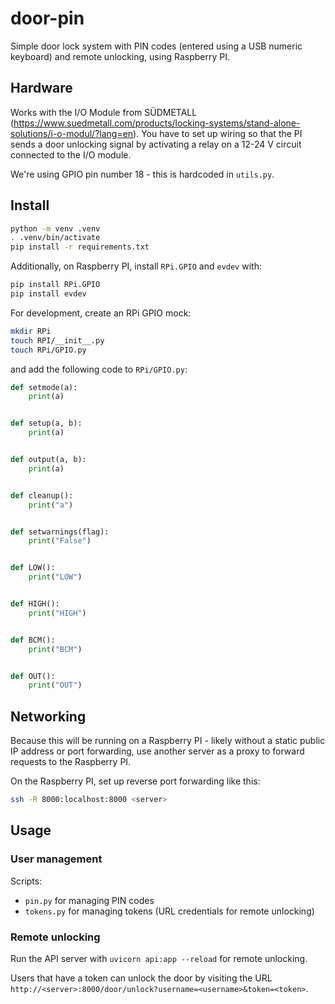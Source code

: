 # door-pin

Simple door lock system with PIN codes (entered using a USB numeric keyboard) and remote unlocking, using Raspberry PI.

## Hardware

Works with the I/O Module from SÜDMETALL (https://www.suedmetall.com/products/locking-systems/stand-alone-solutions/i-o-modul/?lang=en). You have to set up wiring so that the PI sends a door unlocking signal by activating a relay on a 12-24 V circuit connected to the I/O module.

We're using GPIO pin number 18 - this is hardcoded in `utils.py`. 

## Install

```bash
python -m venv .venv
. .venv/bin/activate
pip install -r requirements.txt
```

Additionally, on Raspberry PI, install `RPi.GPIO` and `evdev` with:

```bash
pip install RPi.GPIO
pip install evdev
```

For development, create an RPi GPIO mock:

```bash
mkdir RPi
touch RPI/__init__.py
touch RPi/GPIO.py
```

and add the following code to `RPi/GPIO.py`:

```python
def setmode(a):
    print(a)


def setup(a, b):
    print(a)


def output(a, b):
    print(a)


def cleanup():
    print("a")


def setwarnings(flag):
    print("False")


def LOW():
    print("LOW")


def HIGH():
    print("HIGH")


def BCM():
    print("BCM")


def OUT():
    print("OUT")
```

## Networking

Because this will be running on a Raspberry PI - likely without a static public IP address or port forwarding, use another server as a proxy to forward requests to the Raspberry PI.

On the Raspberry PI, set up reverse port forwarding like this:

```bash
ssh -R 8000:localhost:8000 <server>
```

## Usage

### User management

Scripts:
- `pin.py` for managing PIN codes
- `tokens.py` for managing tokens (URL credentials for remote unlocking)

### Remote unlocking

Run the API server with `uvicorn api:app --reload` for remote unlocking.

Users that have a token can unlock the door by visiting the URL `http://<server>:8000/door/unlock?username=<username>&token=<token>`.
